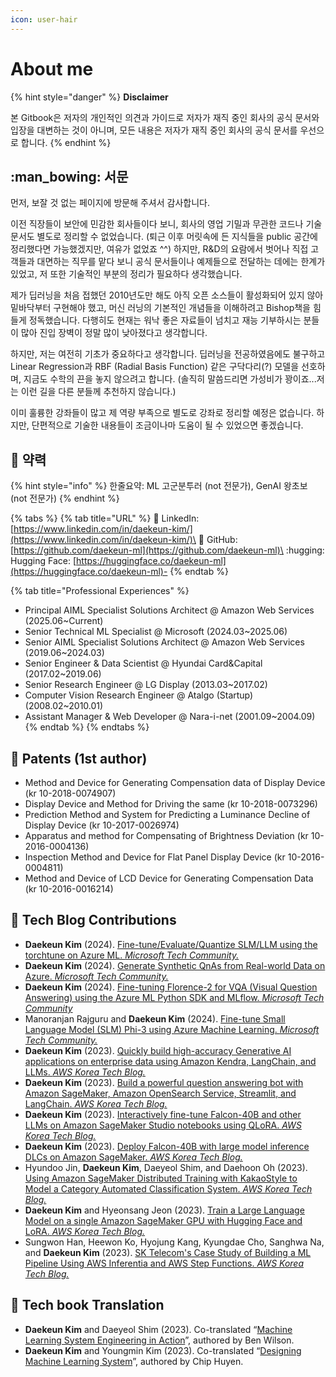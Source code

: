 ```yaml
---
icon: user-hair
---
```


# About me

{% hint style="danger" %}
**Disclaimer**

본 Gitbook은 저자의 개인적인 의견과 가이드로 저자가 재직 중인 회사의 공식 문서와 입장을 대변하는 것이 아니며, 모든 내용은 저자가 재직 중인 회사의 공식 문서를 우선으로 합니다.
{% endhint %}

## :man\_bowing: 서문

먼저, 보잘 것 없는 페이지에 방문해 주셔서 감사합니다.

이전 직장들이 보안에 민감한 회사들이다 보니, 회사의 영업 기밀과 무관한 코드나 기술 문서도 별도로 정리할 수 없었습니다. (퇴근 이후 머릿속에 든 지식들을 public 공간에 정리했다면 가능했겠지만, 여유가 없었죠 ^^) 하지만, R\&D의 요람에서 벗어나 직접 고객들과 대면하는 직무를 맡다 보니 공식 문서들이나 예제들으로 전달하는 데에는 한계가 있었고, 저 또한 기술적인 부분의 정리가 필요하다 생각했습니다.

제가 딥러닝을 처음 접했던 2010년도만 해도 아직 오픈 소스들이 활성화되어 있지 않아 밑바닥부터 구현해야 했고, 머신 러닝의 기본적인 개념들을 이해하려고 Bishop책을 힘들게 정독했습니다. 다행히도 현재는 워낙 좋은 자료들이 넘치고 재능 기부하시는 분들이 많아 진입 장벽이 정말 많이 낮아졌다고 생각합니다.

하지만, 저는 여전히 기초가 중요하다고 생각합니다. 딥러닝을 전공하였음에도 불구하고 Linear Regression과 RBF (Radial Basis Function) 같은 구닥다리(?) 모델을 선호하며, 지금도 수학의 끈을 놓지 않으려고 합니다. (솔직히 말씀드리면 가성비가 꽝이죠...저는 이런 길을 다른 분들께 추천하지 않습니다.)

이미 훌륭한 강좌들이 많고 제 역량 부족으로 별도로 강좌로 정리할 예정은 없습니다. 하지만, 단편적으로 기술한 내용들이 조금이나마 도움이 될 수 있었으면 좋겠습니다.

## :feet: 약력

{% hint style="info" %}
한줄요약: ML 고군분투러 (not 전문가), GenAI 왕초보 (not 전문가)
{% endhint %}

{% tabs %}
{% tab title="URL" %}
:link: LinkedIn: [https://www.linkedin.com/in/daekeun-kim/](https://www.linkedin.com/in/daekeun-kim/)\
🧰 GitHub: [https://github.com/daekeun-ml](https://github.com/daekeun-ml)\
:hugging: Hugging Face: [https://huggingface.co/daekeun-ml](https://huggingface.co/daekeun-ml)-
{% endtab %}

{% tab title="Professional Experiences" %}
* Principal AIML Specialist Solutions Architect @ Amazon Web Services (2025.06\~Current)
* Senior Technical ML Specialist @ Microsoft (2024.03\~2025.06)
* Senior AIML Specialist Solutions Architect @ Amazon Web Services (2019.06\~2024.03)
* Senior Engineer & Data Scientist @ Hyundai Card\&Capital (2017.02\~2019.06)
* Senior Research Engineer @ LG Display (2013.03\~2017.02)
* Computer Vision Research Engineer @ Atalgo (Startup) (2008.02\~2010.01)
* Assistant Manager & Web Developer @ Nara-i-net (2001.09\~2004.09)
{% endtab %}
{% endtabs %}

## 📔 Patents (1st author)

* Method and Device for Generating Compensation data of Display Device (kr 10-2018-0074907)
* Display Device and Method for Driving the same (kr 10-2018-0073296)
* Prediction Method and System for Predicting a Luminance Decline of Display Device (kr 10-2017-0026974)
* Apparatus and method for Compensating of Brightness Deviation (kr 10-2016-0004136)
* Inspection Method and Device for Flat Panel Display Device (kr 10-2016-0004811)
* Method and Device of LCD Device for Generating Compensation Data (kr 10-2016-0016214)

## 📝 Tech Blog Contributions

* **Daekeun Kim** (2024). [Fine-tune/Evaluate/Quantize SLM/LLM using the torchtune on Azure ML. _Microsoft Tech Community._](https://techcommunity.microsoft.com/blog/machinelearningblog/fine-tuneevaluatequantize-slmllm-using-the-torchtune-on-azure-ml/4285663)
* **Daekeun Kim** (2024). [Generate Synthetic QnAs from Real-world Data on Azure. _Microsoft Tech Community._](https://techcommunity.microsoft.com/t5/ai-azure-ai-services-blog/generate-synthetic-qnas-from-real-world-data-on-azure/ba-p/4202053)
* **Daekeun Kim** (2024). [Fine-tuning Florence-2 for VQA (Visual Question Answering) using the Azure ML Python SDK and MLflow. _Microsoft Tech Community_](https://techcommunity.microsoft.com/t5/ai-machine-learning-blog/fine-tuning-florence-2-for-vqa-visual-question-answering-using/ba-p/4181123)
* Manoranjan Rajguru and **Daekeun Kim** (2024). [Fine-tune Small Language Model (SLM) Phi-3 using Azure Machine Learning. _Microsoft Tech Community._](https://techcommunity.microsoft.com/t5/ai-machine-learning-blog/finetune-small-language-model-slm-phi-3-using-azure-machine/ba-p/4130399)
* **Daekeun Kim** (2023). [Quickly build high-accuracy Generative AI applications on enterprise data using Amazon Kendra, LangChain, and LLMs. _AWS Korea Tech Blog._](https://aws.amazon.com/ko/blogs/tech/quickly-build-high-accuracy-generative-ai-applications-on-enterprise-data-using-amazon-kendra-langchain-and-large-language-models)
* **Daekeun Kim** (2023). [Build a powerful question answering bot with Amazon SageMaker, Amazon OpenSearch Service, Streamlit, and LangChain. _AWS Korea Tech Blog._](https://aws.amazon.com/ko/blogs/tech/build-a-powerful-question-answering-bot-with-amazon-sagemaker-amazon-opensearch-service-streamlit-and-langchain)
* **Daekeun Kim** (2023). [Interactively fine-tune Falcon-40B and other LLMs on Amazon SageMaker Studio notebooks using QLoRA. _AWS Korea Tech Blog._](https://aws.amazon.com/ko/blogs/tech/interactively-fine-tune-falcon-40b-and-other-llms-on-amazon-sagemaker-studio-notebooks-using-qlora)
* **Daekeun Kim** (2023). [Deploy Falcon-40B with large model inference DLCs on Amazon SageMaker. _AWS Korea Tech Blog._](https://aws.amazon.com/ko/blogs/tech/machine-learning-deploy-falcon-40b-with-large-model-inference-dlcs-on-amazon-sagemaker)
* Hyundoo Jin, **Daekeun Kim**, Daeyeol Shim, and Daehoon Oh (2023). [Using Amazon SageMaker Distributed Training with KakaoStyle to Model a Category Automated Classification System. _AWS Korea Tech Blog._](https://aws.amazon.com/ko/blogs/tech/amazon-sagemaker-distributed-training-for-automated-category-classification)
* **Daekeun Kim** and Hyeonsang Jeon (2023). [Train a Large Language Model on a single Amazon SageMaker GPU with Hugging Face and LoRA. _AWS Korea Tech Blog._](https://aws.amazon.com/ko/blogs/tech/train-a-large-language-model-on-a-single-amazon-sagemaker-gpu-with-hugging-face-and-lora)
* Sungwon Han, Heewon Ko, Hyojung Kang, Kyungdae Cho, Sanghwa Na, and **Daekeun Kim** (2023). [SK Telecom's Case Study of Building a ML Pipeline Using AWS Inferentia and AWS Step Functions. _AWS Korea Tech Blog._](https://aws.amazon.com/ko/blogs/tech/skt-mlops-using-aws-inferentia-stepfunctions/)

## 📕 Tech book Translation

* **Daekeun Kim** and Daeyeol Shim (2023). Co-translated “[Machine Learning System Engineering in Action](https://product.kyobobook.co.kr/detail/S000211556863)”, authored by Ben Wilson.
* **Daekeun Kim** and Youngmin Kim (2023). Co-translated “[Designing Machine Learning System](https://product.kyobobook.co.kr/detail/S000201212403)”, authored by Chip Huyen.
